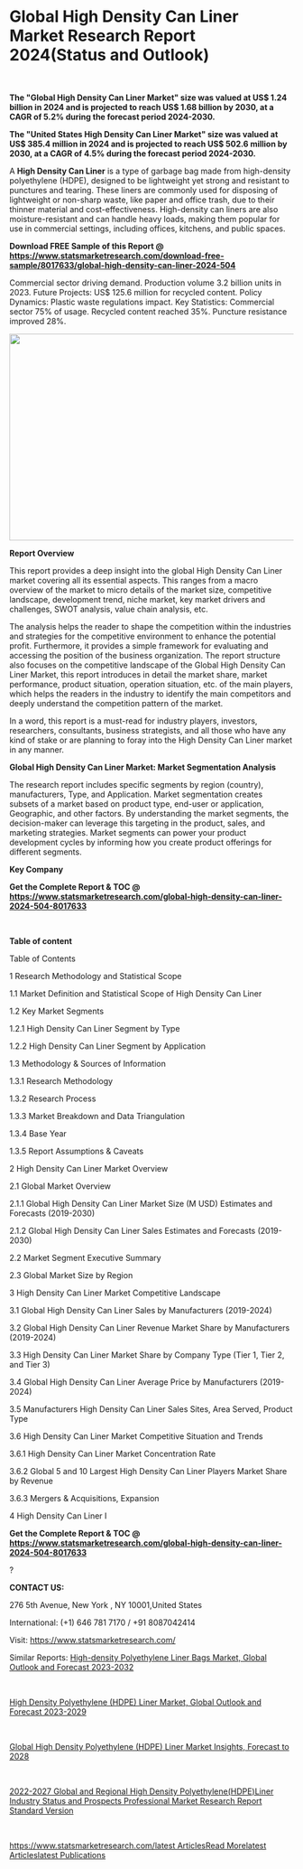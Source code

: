 <h1>Global High Density Can Liner Market Research Report 2024(Status and Outlook)</h1><br/><p><strong>The "Global High Density Can Liner Market" size was valued at US$ 1.24 billion in 2024 and is projected to reach US$ 1.68 billion by 2030, at a <strong>CAGR</strong> of 5.2% during the forecast period 2024-2030.</strong></p>
 
 
 
 <p><strong>The "United States High Density Can Liner Market" size was valued at US$ 385.4 million in 2024 and is projected to reach US$ 502.6 million by 2030, at a <strong>CAGR</strong> of 4.5% during the forecast period 2024-2030.</strong></p>
 
 
 
 <p>A <strong>High Density Can Liner</strong> is a type of garbage bag made from high-density polyethylene (HDPE), designed to be lightweight yet strong and resistant to punctures and tearing. These liners are commonly used for disposing of lightweight or non-sharp waste, like paper and office trash, due to their thinner material and cost-effectiveness. High-density can liners are also moisture-resistant and can handle heavy loads, making them popular for use in commercial settings, including offices, kitchens, and public spaces.</p>
 
 
 
 <p><strong>Download FREE Sample of this Report @ <a href="https://www.statsmarketresearch.com/download-free-sample/8017633/global-high-density-can-liner-2024-504">https://www.statsmarketresearch.com/download-free-sample/8017633/global-high-density-can-liner-2024-504</a></strong></p>
 
 
 
 <p>Commercial sector driving demand. Production volume 3.2 billion units in 2023. Future Projects: US$ 125.6 million for recycled content. Policy Dynamics: Plastic waste regulations impact. Key Statistics: Commercial sector 75% of usage. Recycled content reached 35%. Puncture resistance improved 28%.</p>
 
 
 
 <p><img alt="" src="https://www.24marketreports.com/assets/report-images/HighDensityCanLinerMarket.png" style="height:366px; width:731px" /></p>
 
 
 
 <p><strong>Report Overview</strong></p>
 
 
 
 <p>This report provides a deep insight into the global High Density Can Liner market covering all its essential aspects. This ranges from a macro overview of the market to micro details of the market size, competitive landscape, development trend, niche market, key market drivers and challenges, SWOT analysis, value chain analysis, etc.</p>
 
 
 
 <p>The analysis helps the reader to shape the competition within the industries and strategies for the competitive environment to enhance the potential profit. Furthermore, it provides a simple framework for evaluating and accessing the position of the business organization. The report structure also focuses on the competitive landscape of the Global High Density Can Liner Market, this report introduces in detail the market share, market performance, product situation, operation situation, etc. of the main players, which helps the readers in the industry to identify the main competitors and deeply understand the competition pattern of the market.</p>
 
 
 
 <p>In a word, this report is a must-read for industry players, investors, researchers, consultants, business strategists, and all those who have any kind of stake or are planning to foray into the High Density Can Liner market in any manner.</p>
 
 
 
 <p><strong>Global High Density Can Liner Market: Market Segmentation Analysis</strong></p>
 
 
 
 <p>The research report includes specific segments by region (country), manufacturers, Type, and Application. Market segmentation creates subsets of a market based on product type, end-user or application, Geographic, and other factors. By understanding the market segments, the decision-maker can leverage this targeting in the product, sales, and marketing strategies. Market segments can power your product development cycles by informing how you create product offerings for different segments.</p>
 
 
 
 <p><strong>Key Company</strong></p>
 
 
 
 <div><b>Get the Complete Report & TOC @ <a href="https://www.statsmarketresearch.com/global-high-density-can-liner-2024-504-8017633">https://www.statsmarketresearch.com/global-high-density-can-liner-2024-504-8017633</a></b></div>
 
 
 
 <p><br />
 
 <b>Table of content</b></p>
 
 
 
 <p>Table of Contents<br />
 
 1 Research Methodology and Statistical Scope<br />
 
 1.1 Market Definition and Statistical Scope of High Density Can Liner<br />
 
 1.2 Key Market Segments<br />
 
 1.2.1 High Density Can Liner Segment by Type<br />
 
 1.2.2 High Density Can Liner Segment by Application<br />
 
 1.3 Methodology & Sources of Information<br />
 
 1.3.1 Research Methodology<br />
 
 1.3.2 Research Process<br />
 
 1.3.3 Market Breakdown and Data Triangulation<br />
 
 1.3.4 Base Year<br />
 
 1.3.5 Report Assumptions & Caveats<br />
 
 2 High Density Can Liner Market Overview<br />
 
 2.1 Global Market Overview<br />
 
 2.1.1 Global High Density Can Liner Market Size (M USD) Estimates and Forecasts (2019-2030)<br />
 
 2.1.2 Global High Density Can Liner Sales Estimates and Forecasts (2019-2030)<br />
 
 2.2 Market Segment Executive Summary<br />
 
 2.3 Global Market Size by Region<br />
 
 3 High Density Can Liner Market Competitive Landscape<br />
 
 3.1 Global High Density Can Liner Sales by Manufacturers (2019-2024)<br />
 
 3.2 Global High Density Can Liner Revenue Market Share by Manufacturers (2019-2024)<br />
 
 3.3 High Density Can Liner Market Share by Company Type (Tier 1, Tier 2, and Tier 3)<br />
 
 3.4 Global High Density Can Liner Average Price by Manufacturers (2019-2024)<br />
 
 3.5 Manufacturers High Density Can Liner Sales Sites, Area Served, Product Type<br />
 
 3.6 High Density Can Liner Market Competitive Situation and Trends<br />
 
 3.6.1 High Density Can Liner Market Concentration Rate<br />
 
 3.6.2 Global 5 and 10 Largest High Density Can Liner Players Market Share by Revenue<br />
 
 3.6.3 Mergers & Acquisitions, Expansion<br />
 
 4 High Density Can Liner I</p>
 
 
 
 <div><b>Get the Complete Report & TOC @ <a href="https://www.statsmarketresearch.com/global-high-density-can-liner-2024-504-8017633">https://www.statsmarketresearch.com/global-high-density-can-liner-2024-504-8017633</a></b></div>
 
 
 
 <p>? </p>
 
 
 
 <p><b>CONTACT US:</b><br />
 
 276 5th Avenue, New York , NY 10001,United States<br />
 
 International: (+1) 646 781 7170 / +91 8087042414<br />
 
 Visit: <a href="https://www.statsmarketresearch.com/">https://www.statsmarketresearch.com/</a><br />
 
 Similar Reports: <a href="https://www.statsmarketresearch.com/global-high-density-can-liner-2024-504-8017633">High-density Polyethylene Liner Bags Market, Global Outlook and Forecast 2023-2032</a><br />
 
 <br />
 
 <a href="https://www.statsmarketresearch.com/global-high-density-can-liner-2024-504-8017633">High Density Polyethylene (HDPE) Liner Market, Global Outlook and Forecast 2023-2029</a><br />
 
 <br />
 
 <a href="https://www.statsmarketresearch.com/global-high-density-can-liner-2024-504-8017633">Global High Density Polyethylene (HDPE) Liner Market Insights, Forecast to 2028</a><br />
 
 <br />
 
 <a href="https://www.statsmarketresearch.com/global-high-density-can-liner-2024-504-8017633">2022-2027 Global and Regional High Density Polyethylene(HDPE)Liner Industry Status and Prospects Professional Market Research Report Standard Version</a><br />
 
 <br />
 
 <a href="https://gyeongbokgung.com">https://www.statsmarketresearch.com/</a><a href="https://hallyeomaritime.com">latest Articles</a><a href="https://jingwansa.com">Read More</a><a href="https://nguoiviet.jp/">latest Articles</a><a href="https://www.intelmarketresearch.com/">latest Publications</a></p>